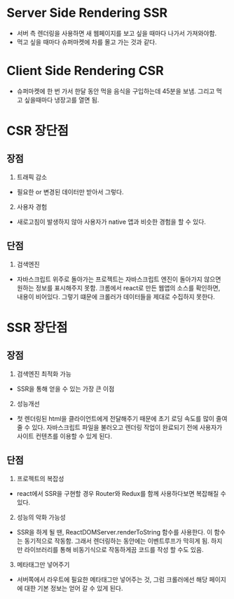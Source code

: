 # Server Side Rendering SSR
- 서버 측 렌더링을 사용하면 새 웹페이지를 보고 싶을 때마다 나가서 가져와야함.
- 먹고 싶을 때마다 슈퍼마켓에 차를 몰고 가는 것과 같다.

# Client Side Rendering CSR
- 슈퍼마켓에 한 번 가서 한달 동안 먹을 음식을 구입하는데 45분을 보냄. 그리고 먹고 싶을때마다 냉장고를 열면 됨.

# CSR 장단점
## 장점
1. 트래픽 감소 
- 필요한 or 변경된 데이터만 받아서 그렇다.
2. 사용자 경험
- 새로고침이 발생하지 않아 사용자가 native 앱과 비슷한 경험을 할 수 있다.
## 단점
1. 검색엔진
- 자바스크립트 위주로 돌아가는 프로젝트는 자바스크립트 엔진이 돌아가지 않으면 원하는 정보를 표시해주지 못함.
크롬에서 react로 만든 웹앱의 소스를 확인하면, 내용이 비어있다. 그렇기 떄문에 크롤러가 데이터들을 제대로 수집하지 못한다.

# SSR 장단점
## 장점
1. 검색엔진 최적화 가능
- SSR을 통해 얻을 수 있는 가장 큰 이점
2. 성능개선
- 첫 렌더링된 html을 클라이언트에게 전달해주기 때문에 초기 로딩 속도를 많이 줄여줄 수 있다. 자바스크립트 파일을 불러오고 렌더링 작업이 완료되기 전에 사용자가 사이트 컨텐츠를 이용할 수 있게 된다.
## 단점
1. 프로젝트의 복잡성
- react에서 SSR을 구현할 경우 Router와 Redux를 함께 사용하다보면 복잡해질 수 있다.
2. 성능의 악화 가능성
- SSR을 하게 될 땐, ReactDOMServer.renderToString 함수를 사용한다. 이 함수는 동기적으로 작동함. 그래서 렌더링하는 동안에는 이벤트루프가 막히게 됨. 하지만 라이브러리를 통해 비동기식으로 작동하게끔 코드를 작성 할 수도 있음.
3. 메타태그만 넣어주기
- 서버쪽에서 라우트에 필요한 메타태그만 넣어주는 것, 그럼 크롤러에선 해당 페이지에 대한 기본 정보는 얻어 갈 수 있게 된다.

